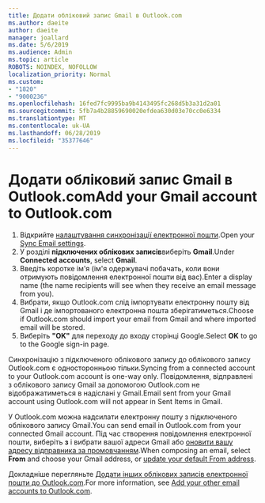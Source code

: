 ```yaml
---
title: Додати обліковий запис Gmail в Outlook.com
ms.author: daeite
author: daeite
manager: joallard
ms.date: 5/6/2019
ms.audience: Admin
ms.topic: article
ROBOTS: NOINDEX, NOFOLLOW
localization_priority: Normal
ms.custom:
- "1820"
- "9000236"
ms.openlocfilehash: 16fed7fc9995ba9b4143495fc268d5b3a31d2a01
ms.sourcegitcommit: 5fb7a4b28859690020efdea630d03e70cc0e6334
ms.translationtype: MT
ms.contentlocale: uk-UA
ms.lasthandoff: 06/28/2019
ms.locfileid: "35377646"
---
```

# <a name="add-your-gmail-account-to-outlookcom"></a><span data-ttu-id="8b7c8-102">Додати обліковий запис Gmail в Outlook.com</span><span class="sxs-lookup"><span data-stu-id="8b7c8-102">Add your Gmail account to Outlook.com</span></span>

1. <span data-ttu-id="8b7c8-103">Відкрийте [налаштування синхронізації електронної пошти](https://go.microsoft.com/fwlink/?linkid=875264).</span><span class="sxs-lookup"><span data-stu-id="8b7c8-103">Open your [Sync Email settings](https://go.microsoft.com/fwlink/?linkid=875264).</span></span>
2. <span data-ttu-id="8b7c8-104">У розділі **підключених облікових записів**виберіть **Gmail**.</span><span class="sxs-lookup"><span data-stu-id="8b7c8-104">Under **Connected accounts**, select **Gmail**.</span></span>
3. <span data-ttu-id="8b7c8-105">Введіть коротке ім'я (ім'я одержувачі побачать, коли вони отримують повідомлення електронної пошти від вас).</span><span class="sxs-lookup"><span data-stu-id="8b7c8-105">Enter a display name (the name recipients will see when they receive an email message from you).</span></span>
4. <span data-ttu-id="8b7c8-106">Вибрати, якщо Outlook.com слід імпортувати електронну пошту від Gmail і де імпортованого електронна пошта зберігатиметься.</span><span class="sxs-lookup"><span data-stu-id="8b7c8-106">Choose if Outlook.com should import your email from Gmail and where imported email will be stored.</span></span>
5. <span data-ttu-id="8b7c8-107">Виберіть **"OK"** для переходу до входу сторінці Google.</span><span class="sxs-lookup"><span data-stu-id="8b7c8-107">Select **OK** to go to the Google sign-in page.</span></span>

<span data-ttu-id="8b7c8-108">Синхронізацію з підключеного облікового запису до облікового запису Outlook.com є односторонньою тільки.</span><span class="sxs-lookup"><span data-stu-id="8b7c8-108">Syncing from a connected account to your Outlook.com account is one-way only.</span></span> <span data-ttu-id="8b7c8-109">Повідомлення, відправлені з облікового запису Gmail за допомогою Outlook.com не відображатиметься в надіслані у Gmail.</span><span class="sxs-lookup"><span data-stu-id="8b7c8-109">Email sent from your Gmail account using Outlook.com will not appear in Sent Items in Gmail.</span></span>

<span data-ttu-id="8b7c8-110">У Outlook.com можна надсилати електронну пошту з підключеного облікового запису Gmail.</span><span class="sxs-lookup"><span data-stu-id="8b7c8-110">You can send email in Outlook.com from your connected Gmail account.</span></span> <span data-ttu-id="8b7c8-111">Під час створення повідомлення електронної пошти, виберіть **з** і вибрати вашої адреси Gmail або [оновити вашу адресу відправника за промовчанням](https://go.microsoft.com/fwlink/?linkid=875264).</span><span class="sxs-lookup"><span data-stu-id="8b7c8-111">When composing an email, select **From** and choose your Gmail address, or [update your default From address](https://go.microsoft.com/fwlink/?linkid=875264).</span></span>

<span data-ttu-id="8b7c8-112">Докладніше перегляньте [Додати інших облікових записів електронної пошти до Outlook.com](https://support.office.com/article/c5224df4-5885-4e79-91ba-523aa743f0ba).</span><span class="sxs-lookup"><span data-stu-id="8b7c8-112">For more information, see [Add your other email accounts to Outlook.com](https://support.office.com/article/c5224df4-5885-4e79-91ba-523aa743f0ba).</span></span>